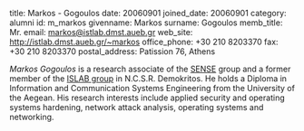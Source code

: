 title: Markos - Gogoulos
date: 20060901
joined_date: 20060901
category: alumni
id: m_markos
givenname: Markos
surname: Gogoulos
memb_title: Mr.
email: markos@istlab.dmst.aueb.gr
web_site: http://istlab.dmst.aueb.gr/~markos
office_phone: +30 210 8203370
fax: +30 210 8203370
postal_address: Patission 76, Athens

_Markos Gogoulos_ is a research associate of the [SENSE](../groups/g_sense-details.html) group and a former member of the [ISLAB group](http://www.islab.demokritos.gr) in N.C.S.R. Demokritos. He holds a Diploma in Information and Communication Systems Engineering from the University of the Aegean. His research interests include applied security and operating systems hardening, network attack analysis, operating systems and networking.
